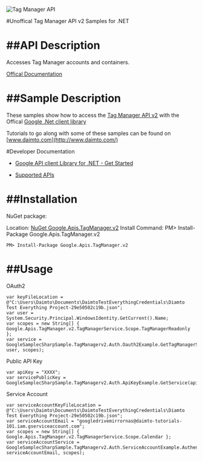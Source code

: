 ﻿![Tag Manager API](https://www.gstatic.com/images/branding/product/1x/googleg_32dp.png)

#Unoffical Tag Manager API v2 Samples for .NET  

##API Description
=============

Accesses Tag Manager accounts and containers.

[Offical Documentation](https://developers.google.com/tag-manager/api/v2/)

##Sample Description
=============

These samples show how to access the [Tag Manager API v2](https://developers.google.com/tag-manager/api/v2/) with the Offical [Google .Net client library](https://github.com/google/google-api-dotnet-client)

Tutorials to go along with some of these samples can be found on [www.daimto.com](http://www.daimto.com/)

#Developer Documentation

* [Google API client Library for .NET - Get Started](https://developers.google.com/api-client-library/dotnet/get_started)

* [Supported APIs](https://developers.google.com/api-client-library/dotnet/apis/)

##Installation
=================================

NuGet package:

Location: [NuGet Google.Apis.TagManager.v2](https://www.nuget.org/packages/Google.Apis.TagManager.v2)
Install Command: PM>  Install-Package Google.Apis.TagManager.v2

```
PM> Install-Package Google.Apis.TagManager.v2
```

##Usage
=================================

OAuth2
```
var keyFileLocation = @"C:\Users\Daimto\Documents\DaimtoTestEverythingCredentials\Diamto Test Everything Project-29e50502c19b.json";
var user = System.Security.Principal.WindowsIdentity.GetCurrent().Name;
var scopes = new String[] { Google.Apis.TagManager.v2.TagManagerService.Scope.TagManagerReadonly };
var service = GoogleSamplecSharpSample.TagManagerv2.Auth.Oauth2Example.GetTagManagerService(keyFileLocation, user, scopes);
```
Public API Key
```
var apiKey = "XXXX";
var servicePublicKey = GoogleSamplecSharpSample.TagManagerv2.Auth.ApiKeyExample.GetService(apiKey);
```
Service Account
```
var serviceAccountKeyFileLocation = @"C:\Users\Daimto\Documents\DaimtoTestEverythingCredentials\Diamto Test Everything Project-29e50502c19b.json";
var serviceAccountEmail = "googledrivemirrornas@daimto-tutorials-101.iam.gserviceaccount.com";
var scopes = new String[] { Google.Apis.TagManager.v2.TagManagerService.Scope.Calendar };            
var serviceAccountService = GoogleSamplecSharpSample.TagManagerv2.Auth.ServiceAccountExample.AuthenticateServiceAccount(serviceAccountKeyFileLocation, serviceAccountEmail, scopes);
```

